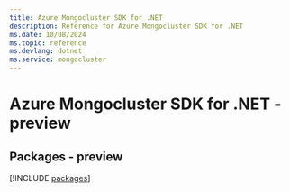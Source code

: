 ```yaml
---
title: Azure Mongocluster SDK for .NET
description: Reference for Azure Mongocluster SDK for .NET
ms.date: 10/08/2024
ms.topic: reference
ms.devlang: dotnet
ms.service: mongocluster
---
```

# Azure Mongocluster SDK for .NET - preview
## Packages - preview
[!INCLUDE [packages](mongocluster-index.md)]
